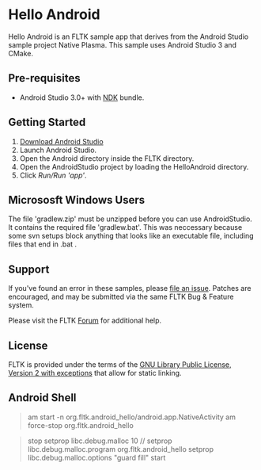 Hello Android
=============

Hello Android is an FLTK sample app that derives from the Android Studio sample
project Native Plasma. This sample uses Android Studio 3 and CMake.


Pre-requisites
--------------
- Android Studio 3.0+ with [NDK](https://developer.android.com/ndk/) bundle.


Getting Started
---------------
1. [Download Android Studio](http://developer.android.com/sdk/index.html)
1. Launch Android Studio.
1. Open the Android directory inside the FLTK directory.
1. Open the AndroidStudio project by loading the HelloAndroid directory.
1. Click *Run/Run 'app'*.


Micrososft Windows Users
------------------------
The file 'gradlew.zip' must be unzipped before you can use AndroidStudio. It contains the required file 'gradlew.bat'. This was neccessary because some svn setups block anything that looks like an executable file, including files that end in .bat .


Support
-------
If you've found an error in these samples, please [file an issue](http://www.fltk.org/str.php). Patches are encouraged, and may be submitted via the same FLTK Bug & Feature system.

Please visit the FLTK [Forum](http://www.fltk.org/newsgroups.php) for additional help.


License
-------
FLTK is provided under the terms of the [GNU Library Public License, Version 2 with exceptions](http://www.fltk.org/COPYING.php) that allow for static linking.


Android Shell
-------------
> am start -n org.fltk.android_hello/android.app.NativeActivity
> am force-stop org.fltk.android_hello

> stop
> setprop libc.debug.malloc 10
> // setprop libc.debug.malloc.program org.fltk.android_hello
> setprop libc.debug.malloc.options "guard fill"
> start

